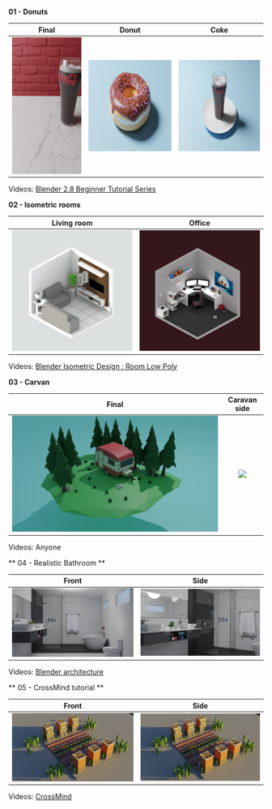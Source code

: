 **01 - Donuts**
 
| Final        | Donut           | Coke  |
| ------------- |:-------------:| -----|
|<img src="Donuts/rendering/demo.gif" width=270 height=270>|<img src="Donuts/rendering/levels/Donut-level2.png" width=320 height=180>|<img src="Donuts/rendering/levels/Donut-level3.png" width=320 height=180>|

Videos: [Blender 2.8 Beginner Tutorial Series](https://www.youtube.com/playlist?list=PLjEaoINr3zgEq0u2MzVgAaHEBt--xLB6U)
 

**02 - Isometric rooms**
 
| Living room| Office |
| ------------- |:-------------:|
|<img src="Isometric/isometric01.jpg"> |<img src="Isometric/isometric02.jpg">|

Videos: [Blender Isometric Design : Room Low Poly](https://www.youtube.com/watch?v=H-8w9nxfMGE)


**03 - Carvan**

| Final        | Caravan side     |
| ------------- |:-------------:|
|<img src="Caravan/Rendering/caravan.png">|<img src="Caravan/Rendering/caravan.gif">|

Videos: Anyone


** 04 - Realistic Bathroom **

| Front        |   Side   |
| ------------- |:-------------:|
|<img src="Realistic/Bathroom/references/final01.png">|<img src="Realistic/Bathroom/references/final02.png">|

Videos: [Blender architecture](https://www.blenderguru.com/tutorials/interior-architecture)

** 05 - CrossMind tutorial **

| Front        |   Side   |
| ------------- |:-------------:|
|<img src="Building/class1/building.png">|<img src="Building/class1/building.png">|

Videos: [CrossMind](https://www.youtube.com/watch?v=e-fetDXDXX8&list=PLgO2ChD7acqH5S3fCO1GbAJC55NeVaCCp&ab_channel=CrossMindStudio)